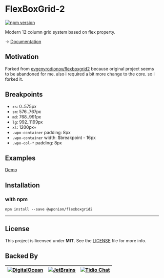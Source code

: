 # FlexBoxGrid-2
[![npm version](https://badge.fury.io/js/flexboxgrid2.svg)](https://badge.fury.io/js/flexboxgrid2)

Modern 12 column grid system based on flex property.

→ [Documentation](https://flexboxgrid2.wponion.com/)

## Motivation
Forked from [evgenyrodionov/flexboxgrid2](https://github.com/evgenyrodionov/flexboxgrid2) because original project seems to be abandoned for me. also i required a bit more change to the core. so i forked it.

## Breakpoints
- `xs`: 0..575px
- `sm`: 576..767px
- `md`: 768..991px
- `lg`: 992..1199px
- `xl`: 1200px+
- `.wpo-container` padding: 8px
- `.wpo-container` width: $breakpoint - 16px
- `.wpo-col-*` padding: 8px


## Examples
[Demo](http://flexboxgrid2.wponion.com)

## Installation

### with npm

```
npm install --save @wponion/flexboxgrid2
```

---

## License
This project is licensed under **MIT**. See the [LICENSE](LICENSE) file for more info.

## Backed By
| [![DigitalOcean][do-image]][do-ref] | [![JetBrains][jb-image]][jb-ref] |  [![Tidio Chat][tidio-image]][tidio-ref] |
| --- | --- | --- |

[do-image]: https://vsp.ams3.cdn.digitaloceanspaces.com/cdn/DO_Logo_Horizontal_Blue-small.png
[jb-image]: https://vsp.ams3.cdn.digitaloceanspaces.com/cdn/phpstorm-small.png?v3
[tidio-image]: https://vsp.ams3.cdn.digitaloceanspaces.com/cdn/tidiochat-small.png
[do-ref]: https://s.svarun.in/Ef
[jb-ref]: https://www.jetbrains.com
[tidio-ref]: https://tidiochat.com